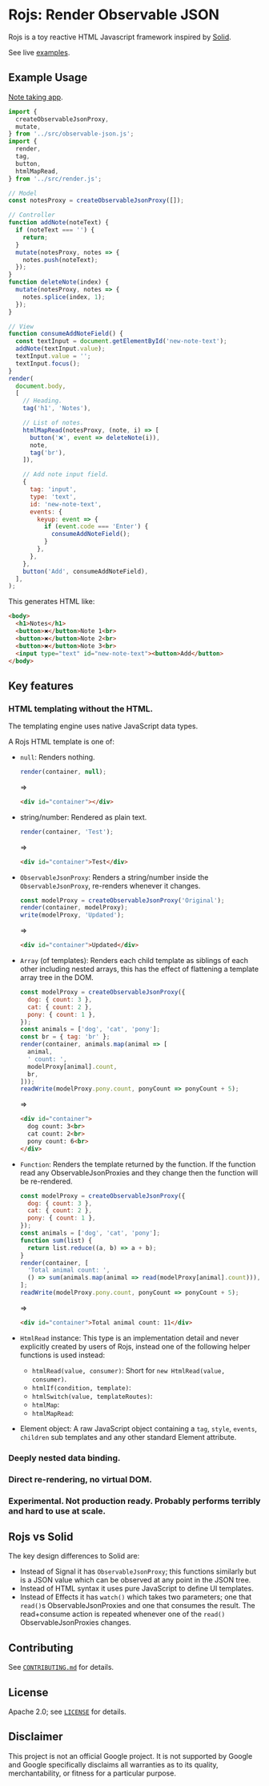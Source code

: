 # Rojs: Render Observable JSON
Rojs is a toy reactive HTML Javascript framework inspired by [Solid](https://www.solidjs.com/).

See live [examples](https://randfur.github.io/rojs/examples/).

## Example Usage
[Note taking app](https://randfur.github.io/rojs/examples/note-taking-app.html).

```javascript
import {
  createObservableJsonProxy,
  mutate,
} from '../src/observable-json.js';
import {
  render,
  tag,
  button,
  htmlMapRead,
} from '../src/render.js';

// Model
const notesProxy = createObservableJsonProxy([]);

// Controller
function addNote(noteText) {
  if (noteText === '') {
    return;
  }
  mutate(notesProxy, notes => {
    notes.push(noteText);
  });
}
function deleteNote(index) {
  mutate(notesProxy, notes => {
    notes.splice(index, 1);
  });
}

// View
function consumeAddNoteField() {
  const textInput = document.getElementById('new-note-text');
  addNote(textInput.value);
  textInput.value = '';
  textInput.focus();
}
render(
  document.body,
  [
    // Heading.
    tag('h1', 'Notes'),

    // List of notes.
    htmlMapRead(notesProxy, (note, i) => [
      button('❌', event => deleteNote(i)),
      note,
      tag('br'),
    ]),

    // Add note input field.
    {
      tag: 'input',
      type: 'text',
      id: 'new-note-text',
      events: {
        keyup: event => {
          if (event.code === 'Enter') {
            consumeAddNoteField();
          }
        },
      },
    },
    button('Add', consumeAddNoteField),
  ],
);
```

This generates HTML like:
```html
<body>
  <h1>Notes</h1>
  <button>🞭</button>Note 1<br>
  <button>🞭</button>Note 2<br>
  <button>🞭</button>Note 3<br>
  <input type="text" id="new-note-text"><button>Add</button>
</body>
```

## Key features

### HTML templating without the HTML.
The templating engine uses native JavaScript data types.

A Rojs HTML template is one of:
- `null`: Renders nothing.
  ```javascript
  render(container, null);
  ```
  =>
  ```html
  <div id="container"></div>
  ```

- string/number: Rendered as plain text.
  ```javascript
  render(container, 'Test');
  ```
  =>
  ```html
  <div id="container">Test</div>
  ```

- `ObservableJsonProxy`: Renders a string/number inside the `ObservableJsonProxy`, re-renders whenever it changes.
  ```javascript
  const modelProxy = createObservableJsonProxy('Original');
  render(container, modelProxy);
  write(modelProxy, 'Updated');
  ```
  =>
  ```html
  <div id="container">Updated</div>
  ```

- `Array` (of templates): Renders each child template as siblings of each other including nested arrays, this has the effect of flattening a template array tree in the DOM.
  ```javascript
  const modelProxy = createObservableJsonProxy({
    dog: { count: 3 },
    cat: { count: 2 },
    pony: { count: 1 },
  });
  const animals = ['dog', 'cat', 'pony'];
  const br = { tag: 'br' };
  render(container, animals.map(animal => [
    animal,
    ' count: ',
    modelProxy[animal].count,
    br,
  ]));
  readWrite(modelProxy.pony.count, ponyCount => ponyCount + 5);
  ```
  =>
  ```html
  <div id="container">
    dog count: 3<br>
    cat count: 2<br>
    pony count: 6<br>
  </div>
  ```

- `Function`: Renders the template returned by the function. If the function read any ObservableJsonProxies and they change then the function will be re-rendered.
  ```javascript
  const modelProxy = createObservableJsonProxy({
    dog: { count: 3 },
    cat: { count: 2 },
    pony: { count: 1 },
  });
  const animals = ['dog', 'cat', 'pony'];
  function sum(list) {
    return list.reduce((a, b) => a + b);
  }
  render(container, [
    'Total animal count: ',
    () => sum(animals.map(animal => read(modelProxy[animal].count))),
  ];
  readWrite(modelProxy.pony.count, ponyCount => ponyCount + 5);
  ```
  =>
  ```html
  <div id="container">Total animal count: 11</div>
  ```

- `HtmlRead` instance: This type is an implementation detail and never explicitly created by users of Rojs, instead one of the following helper functions is used instead:
  - `htmlRead(value, consumer)`: Short for `new HtmlRead(value, consumer)`.
  - `htmlIf(condition, template)`:
  - `htmlSwitch(value, templateRoutes)`:
  - `htmlMap`:
  - `htmlMapRead`:

- Element object: A raw JavaScript object containing a `tag`, `style`, `events`, `children` sub templates and any other standard Element attribute.

### Deeply nested data binding.

### Direct re-rendering, no virtual DOM.

### Experimental. Not production ready. Probably performs terribly and hard to use at scale.

## Rojs vs Solid
The key design differences to Solid are:
- Instead of Signal it has `ObservableJsonProxy`; this functions similarly but is a JSON value which can be observed at any point in the JSON tree.
- Instead of HTML syntax it uses pure JavaScript to define UI templates.
- Instead of Effects it has `watch()` which takes two parameters; one that `read()`s ObservableJsonProxies and one that consumes the result. The read+consume action is repeated whenever one of the `read()` ObservableJsonProxies changes.

## Contributing
See [`CONTRIBUTING.md`](CONTRIBUTING.md) for details.

## License
Apache 2.0; see [`LICENSE`](LICENSE) for details.

## Disclaimer
This project is not an official Google project. It is not supported by
Google and Google specifically disclaims all warranties as to its quality,
merchantability, or fitness for a particular purpose.